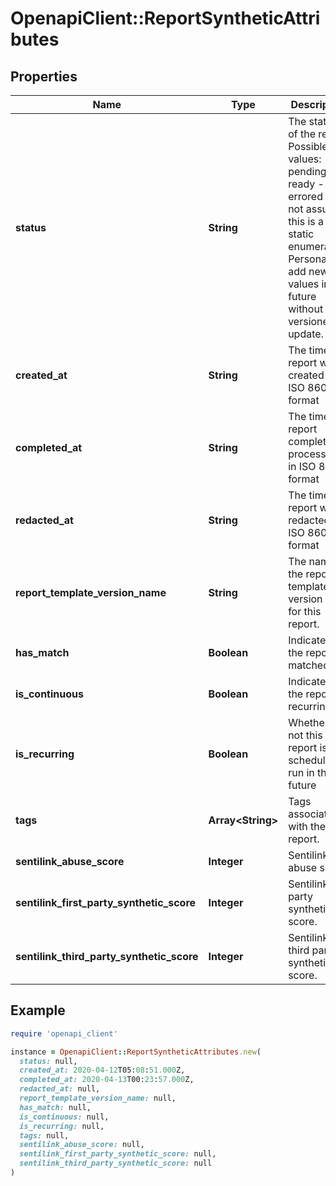 # OpenapiClient::ReportSyntheticAttributes

## Properties

| Name | Type | Description | Notes |
| ---- | ---- | ----------- | ----- |
| **status** | **String** | The status of the report  Possible values: - pending - ready - errored  Do not assume this is a static enumeration; Persona may add new values in the future without a versioned update. | [optional] |
| **created_at** | **String** | The time the report was created in ISO 8601 format | [optional] |
| **completed_at** | **String** | The time the report completed processing in ISO 8601 format | [optional] |
| **redacted_at** | **String** | The time the report was redacted in ISO 8601 format | [optional] |
| **report_template_version_name** | **String** | The name of the report template version used for this report. | [optional] |
| **has_match** | **Boolean** | Indicates if the report matched. | [optional] |
| **is_continuous** | **Boolean** | Indicates if the report is recurring. | [optional] |
| **is_recurring** | **Boolean** | Whether or not this report is scheduled to run in the future | [optional] |
| **tags** | **Array&lt;String&gt;** | Tags associated with the report. | [optional] |
| **sentilink_abuse_score** | **Integer** | Sentilink abuse score. | [optional] |
| **sentilink_first_party_synthetic_score** | **Integer** | Sentilink first party synthetic score. | [optional] |
| **sentilink_third_party_synthetic_score** | **Integer** | Sentilink third party synthetic score. | [optional] |

## Example

```ruby
require 'openapi_client'

instance = OpenapiClient::ReportSyntheticAttributes.new(
  status: null,
  created_at: 2020-04-12T05:08:51.000Z,
  completed_at: 2020-04-13T00:23:57.000Z,
  redacted_at: null,
  report_template_version_name: null,
  has_match: null,
  is_continuous: null,
  is_recurring: null,
  tags: null,
  sentilink_abuse_score: null,
  sentilink_first_party_synthetic_score: null,
  sentilink_third_party_synthetic_score: null
)
```

